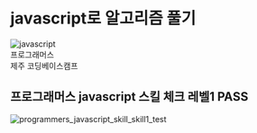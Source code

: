 # javascript로 알고리즘 풀기
![javascript](https://user-images.githubusercontent.com/42309919/98618554-ced8e000-2344-11eb-8c58-c5de0952d1ed.png)                              
프로그래머스  
제주 코딩베이스캠프

## 프로그래머스 javascript 스킬 체크 레벨1 PASS
![programmers_javascript_skill_skill1_test](https://user-images.githubusercontent.com/42309919/102773288-57c74a80-43cc-11eb-905e-341ff0b6c0e0.PNG)
